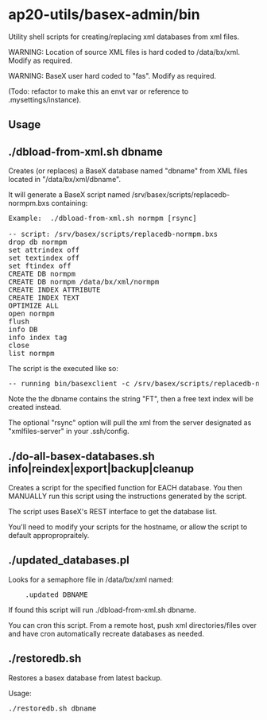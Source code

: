 ap20-utils/basex-admin/bin
==========================

Utility shell scripts for creating/replacing xml databases from xml files.

WARNING: Location of source XML files is hard coded to /data/bx/xml. Modify as required.

WARNING: BaseX user hard coded to "fas". Modify as required.

(Todo: refactor to make this an envt var or reference to .mysettings/instance).

Usage
-----

./dbload-from-xml.sh dbname
---------------------------

Creates (or replaces) a BaseX database named "dbname" from XML files located in "/data/bx/xml/dbname".

It will generate a BaseX script named /srv/basex/scripts/replacedb-normpm.bxs containing:
<pre>
Example:  ./dbload-from-xml.sh normpm [rsync]

-- script: /srv/basex/scripts/replacedb-normpm.bxs
drop db normpm
set attrindex off
set textindex off
set ftindex off
CREATE DB normpm
CREATE DB normpm /data/bx/xml/normpm
CREATE INDEX ATTRIBUTE
CREATE INDEX TEXT
OPTIMIZE ALL
open normpm
flush
info DB
info index tag
close
list normpm
</pre>

The script is the executed like so:
<pre>
-- running bin/basexclient -c /srv/basex/scripts/replacedb-normpm.bxs
</pre>

Note the the dbname contains the string "FT", then a free text index will be created instead.

The optional "rsync" option will pull the xml from the server designated as "xmlfiles-server" in your .ssh/config. 

./do-all-basex-databases.sh info|reindex|export|backup|cleanup
--------------------------------------------------------------

Creates a script for the specified function for EACH database. You then MANUALLY run this script using the instructions generated by the script.

The script uses BaseX's REST interface to get the database list.

You'll need to modify your scripts for the hostname, or allow the script to default appropropraitely.

./updated_databases.pl
----------------------

Looks for a semaphore file in /data/bx/xml named:
<pre>
    .updated_DBNAME
</pre>

If found this script will run ./dbload-from-xml.sh dbname.

You can cron this script. From a remote host, push xml directories/files over and have cron automatically recreate databases as needed.

./restoredb.sh
--------------

Restores a basex database from latest backup.

Usage:
<pre>
./restoredb.sh dbname
</pre>

